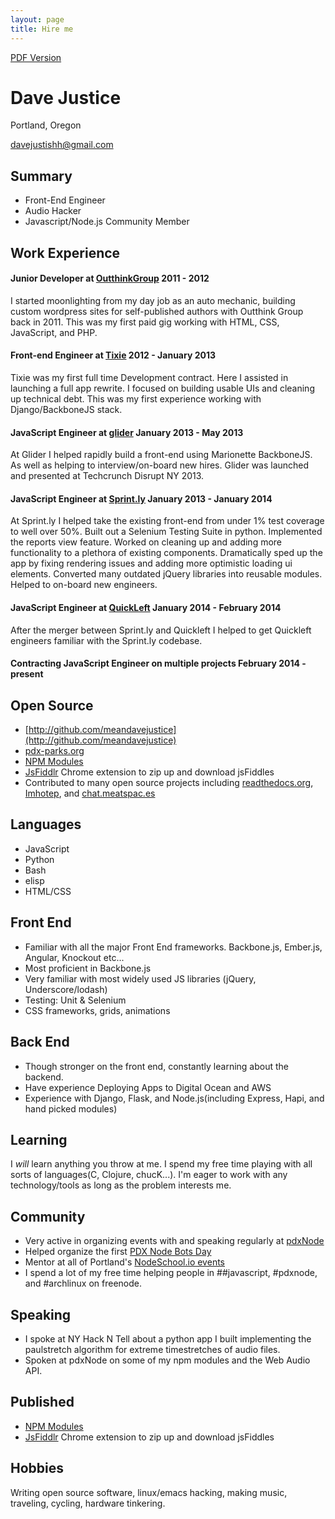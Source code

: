 ```yaml
---
layout: page
title: Hire me
---
```


[PDF Version](/resume.pdf)

# Dave Justice
Portland, Oregon

[davejustishh@gmail.com](mailto:davejustishh@gmail.com)

## Summary
* Front-End Engineer
* Audio Hacker
* Javascript/Node.js Community Member

## Work Experience
#### Junior Developer at [OutthinkGroup](http://outthinkgroup.com/) 2011 - 2012
I started moonlighting from my day job as an auto mechanic, building custom wordpress sites for 
self-published authors with Outthink Group back in 2011. This was my first paid gig working
with HTML, CSS, JavaScript, and PHP.

#### Front-end Engineer at [Tixie](https://tixie.com/) 2012 - January 2013
Tixie was my first full time Development contract. Here I assisted in launching a full app rewrite.
I focused on building usable UIs and cleaning up technical debt. This was my first experience
working with Django/BackboneJS stack.

#### JavaScript Engineer at [glider](https://glider.com) January 2013 - May 2013
At Glider I helped rapidly build a front-end using Marionette BackboneJS. As well as helping
to interview/on-board new hires. Glider was launched and presented at Techcrunch Disrupt NY 2013.

#### JavaScript Engineer at [Sprint.ly](https://sprint.ly/) January 2013 - January 2014
At Sprint.ly I helped take the existing front-end from under 1% test coverage to well over 50%. Built
out a Selenium Testing Suite in python. Implemented the reports view feature. Worked on cleaning
up and adding more functionality to a plethora of existing components. Dramatically sped
up the app by fixing rendering issues and adding more optimistic loading ui elements. Converted
many outdated jQuery libraries into reusable modules. Helped to on-board new engineers.

#### JavaScript Engineer at [QuickLeft](http://quickleft.com/) January 2014 - February 2014
After the merger between Sprint.ly and Quickleft I helped to get Quickleft engineers familiar
with the Sprint.ly codebase.

#### Contracting JavaScript Engineer on multiple projects February 2014 - present

## Open Source
* [http://github.com/meandavejustice](http://github.com/meandavejustice)
* [pdx-parks.org](https://pdx-parks.org)
* [NPM Modules](https://npmjs.org/~meandave)
* [JsFiddlr](https://chrome.google.com/webstore/detail/jsfiddlr/fcmbijlhdapkibamnedmjohkdhhijlgb) Chrome extension to zip up and download jsFiddles
* Contributed to many open source projects including [readthedocs.org](https://readthedocs.org/), [Imhotep](https://github.com/justinabrahms/imhotep), and [chat.meatspac.es](https://chat.meatspac.es)

## Languages
* JavaScript
* Python
* Bash
* elisp
* HTML/CSS

## Front End
* Familiar with all the major Front End frameworks. Backbone.js, Ember.js, Angular, Knockout etc...
* Most proficient in Backbone.js
* Very familiar with most widely used JS libraries (jQuery, Underscore/lodash)
* Testing: Unit & Selenium
* CSS frameworks, grids, animations

## Back End
* Though stronger on the front end, constantly learning about the backend. 
* Have experience Deploying Apps to Digital Ocean and AWS
* Experience with Django, Flask, and Node.js(including Express, Hapi, and hand picked modules)

## Learning
I _will_ learn anything you throw at me. I spend my free
time playing with all sorts of languages(C, Clojure, chucK...).
I'm eager to work with any technology/tools as long as the problem interests me.

## Community
* Very active in organizing events with and speaking regularly at [pdxNode](http://pdxnode.org/)
* Helped organize the first [PDX Node Bots Day](https://github.com/PDXNode/nodebotsday)
* Mentor at all of Portland's [NodeSchool.io events](https://ti.to/pdxnode/nodeschool)
* I spend a lot of my free time helping people in ##javascript, #pdxnode, and #archlinux on freenode.

## Speaking
* I spoke at NY Hack N Tell about a python app I built implementing the paulstretch algorithm
for extreme timestretches of audio files.
* Spoken at pdxNode on some of my npm modules and the Web Audio API.

## Published
* [NPM Modules](https://npmjs.org/~meandave)
* [JsFiddlr](https://chrome.google.com/webstore/detail/jsfiddlr/fcmbijlhdapkibamnedmjohkdhhijlgb) Chrome extension to zip up and download jsFiddles

## Hobbies
Writing open source software, linux/emacs hacking, making music, traveling, cycling, hardware tinkering.

